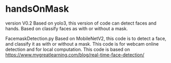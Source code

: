 # handsOnMask
version V0.2
Based on yolo3, this version of code can detect faces and hands. Based on  classify faces as with or without a mask.


FacemaskDetection.py
Based on MobileNetV2, this code is to detect a face, and classify it as with or without a mask.
This code is for webcam online detection and for local computation.
This code is based on https://www.mygreatlearning.com/blog/real-time-face-detection/

